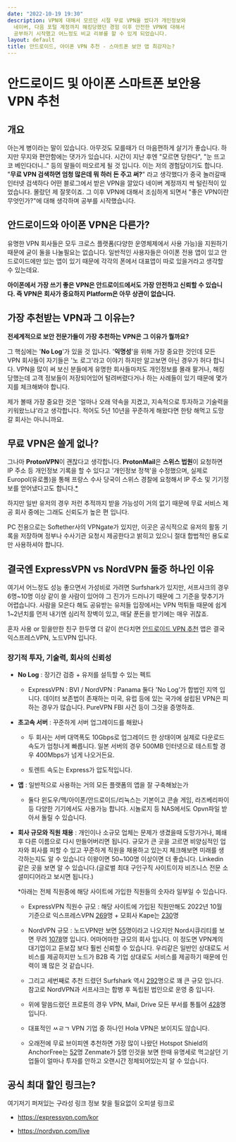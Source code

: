 ```yaml
---
date: "2022-10-19 19:30"
description: VPN에 대해서 모르던 시절 무료 VPN을 썼다가 개인정보와
  네이버, 다음 포털 계정까지 해킹당했던 경험 이후 안전한 VPN에 대해서
  공부하기 시작했고 어느정도 비교 리뷰를 할 수 있게 되었습니다.
layout: default
title: 안드로이드, 아이폰 VPN 추천 - 스마트폰 보안 앱 최강자는?
---
```


# 안드로이드 및 아이폰 스마트폰 보안용 VPN 추천

## 개요

아는게 병이라는 말이 있습니다. 아무것도 모를때가 더 마음편하게 살기가
좋습니다. 하지만 무지와 편안함에는 댓가가 있습니다. 시간이 지난 후엔 "모르면 당한다", "눈
뜨고 코 베인다더니.." 등의 말들이 떠오르게 될 것 입니다. 이는 저의 경험담이기도 합니다.
"**무료 VPN 검색하면 엄청 많은데 뭐 하러 돈 주고 써?**" 라고 생각했다가
중국 놀러갈때 인터넷 검색하다 어떤 블로그에서 받은 VPN을 깔았다 네이버
계정까지 싹 털린적이 있었습니다. 몰랐던 제 잘못이죠. 그 이후 VPN에
대해서 조심하게 되면서 "좋은 VPN이란 무엇인가?"에 대해 생각하며 공부를
시작했습니다.

## 안드로이드와 아이폰 VPN은 다른가?

유명한 VPN 회사들은 모두 크로스 플랫폼(다양한 운영체제에서 사용 가능)을
지원하기 때문에 굳이 둘을 나눌필요는 없습니다. 일반적인 사용자들은
아이폰 전용 앱이 있고 안드로이드에만 있는 앱이 있기 때문에 각각의 폰에서
대표앱이 따로 있을거라고 생각할 수 있는데요.

**아이폰에서 가장 쓰기 좋은 VPN은 안드로이드에서도 가장 안전하고 신뢰할
수 있습니다. 즉 VPN은 회사가 중요하지 Platform은 아무 상관이 없습니다.**

## 가장 추천받는 VPN과 그 이유는?

**전세계적으로 보안 전문가들이 가장 추천하는 VPN은 그 이유가 뭘까요?**

그 핵심에는 '**No Log**'가 있을 것 입니다. '**익명성**'을 위해 가장
중요한 것인데 모든 VPN 회사들이 자기들은 '노 로그'라고 이야기 하지만
알고보면 아닌 경우가 허다 합니다. VPN을 많이 써 보신 분들에게 유명한
회사들마저도 개인정보를 몰래 팔거나, 해킹 당했는데 고객 정보들이
저장되어있어 털려버렸다거나 하는 사례들이 있기 때문에 몇가지를
체크해봐야 합니다.

제가 볼때 가장 중요한 것은 '얼마나 오래 약속을 지켰고, 지속적으로
투자하고 기술력을 키워왔느냐'라고 생각합니다. 적어도 5년 10년을 꾸준하게
해왔다면 한탕 해먹고 도망갈 회사는 아니니까요.

## 무료 VPN은 쓸게 없나?

그나마 **ProtonVPN**이 괜찮다고 생각합니다. **ProtonMail**은 **스위스
법원**이 요청하면 IP 주소 등 개인정보 기록을 할 수 있다고 '개인정보
정책'을 수정했으며, 실제로 Europol(유로폴)을 통해 프랑스 수사 당국이
스위스 경찰에 요청해서 IP 주소 및 기기정보를 얻어냈다고도
합니다.[\*](https://pbs.twimg.com/media/E-SsEeIXsAg-URV?format=jpg)

하지만 일반 유저의 경우 저런 추적까지 받을 가능성이 거의 없기 때문에
무료 서비스 제공 회사 중에는 그래도 신뢰도가 높은 편 입니다.

PC 전용으로는 Softether사의 VPNgate가 있지만, 이곳은 공식적으로 유저의
활동 기록을 저장하며 정부나 수사기관 요청시 제공한다고 밝히고 있으니
절대 합법적인 용도로만 사용하셔야 합니다.

## 결국엔 ExpressVPN vs NordVPN 둘중 하나인 이유

여기서 어느정도 성능 좋으면서 가성비로 가려면 Surfshark가 있지만,
서프샤크의 경우 6명\~10명 이상 같이 쓸 사람이 있어야 그 진가가 드러나기
때문에 그 기준을 맞추기가 어렵습니다. 사람을 모은다 해도 공유받는 유저들
입장에서는 VPN 먹튀들 때문에 쉽게 1\~2년치를 먼저 내기엔 심리적 장벽이
있고, 매달 푼돈을 받기에는 매우 귀찮죠.

혼자 사용 or 믿을만한 친구 한두명 더 같이 쓴다치면 [안드로이드 VPN
추천](https://bit.ly/3TfIOWF) 앱은 결국 익스프레스VPN, 노드VPN 입니다.

### 장기적 투자, 기술력, 회사의 신뢰성

-   **No Log** : 장기간 검증 + 유저를 설득할 수 있는 펙트

    -   ExpressVPN : BVI / NordVPN : Panama 둘다 'No Log'가 합법인 지역
        입니다. 데이터 보존법이 존재하는 미국, 유럽 등에 있는 국가에
        설립된 VPN은 피하는 경우가 많습니다. PureVPN FBI 사건 등이
        그것을 증명하죠.

-   **초고속 서버** : 꾸준하게 서버 업그레이드를 해왔나

    -   두 회사는 서버 대역폭도 10Gbps로 업그레이드 한 상태이며 실제로
        다운로드 속도가 엄청나게 빠릅니다. 일본 서버의 경우 500MB
        인터넷으로 테스트할 경우 400Mbps가 넘게 나오거든요.

    -   토렌트 속도는 Express가 압도적입니다.

-   **앱** : 일반적으로 사용하는 거의 모든 플랫폼의 앱을 잘 구축해놨는가

    -   둘다 윈도우/맥/아이폰/안드로이드/리눅스는 기본이고 콘솔 게임,
        라즈베리파이 등 다양한 기기에서도 사용가능 합니다. 시놀로지 등
        NAS에서도 Opvn파일 받아서 돌릴 수 있습니다.

-   **회사 규모와 직원 채용** : 개인이나 소규모 업체는 문제가 생겼을때
    도망가거나, 폐쇄 후 다른 이름으로 다시 만들어버리면 됩니다. 규모가
    큰 곳을 고르면 비양심적인 업자와 회사를 피할 수 있고 꾸준하게 직원을
    채용하고 있는지 체크해보면 미래를 생각하는지도 알 수 있습니다
    이왕이면 50\~100명 이상이면 더 좋습니다. Linkedin 같은 곳을 보면 알
    수 있습니다.(글로벌 최대 구인구직 사이트이자 비즈니스 전문
    소셜미디어라고 보시면 됩니다.)

    \*아래는 전체 직원중에 해당 사이트에 가입한 직원들의 숫자라 일부일
    수 있습니다.

    -   ExpressVPN 직원수 규모 : 해당 사이트에 가입된 직원만해도 2022년
        10월 기준으로 익스프레스VPN
        [269](https://www.linkedin.com/company/expressvpn/)명 + 모회사
        Kape는
        [230](https://www.linkedin.com/company/kape-technologies/)명

    -   NordVPN 규모 : 노드VPN만 보면
        [55](https://www.linkedin.com/company/nord-vpn/)명이라고
        나오지만 Nord시큐리티를 보면 무려
        [1078](https://www.linkedin.com/company/nordsecurity/)명 입니다.
        어마어마한 규모의 회사 입니다. 이 정도면 VPN계의 대기업이고
        듣보잡 보다 훨씬 신뢰할 수 있습니다. 우리같은 일반인 상대로도
        서비스를 제공하지만 노드가 B2B 즉 기업 상대로도 서비스를
        제공하기 때문에 인력이 꽤 많은 것 같습니다.

    -   그리고 세번째로 추천 드렸던 Surfshark 역시
        [292](https://www.linkedin.com/company/surfshark/)명으로 꽤 큰
        규모 입니다. 참고로 NordVPN과 서프샤크는 합병 후 독립된 법인으로
        운영 중 입니다.

    -   위에 말씀드렸던 프로톤의 경우 VPN, Mail, Drive 모든 부서를
        통틀어 [428](https://www.linkedin.com/company/protonprivacy/)명
        입니다.

    -   대표적인 ㅆㄹㄱ VPN 기업 중 하나인 Hola VPN은 보이지도 않습니다.

    -   오래전에 무료 브이피엔 추천하면 가장 많이 나왔던 Hotspot
        Shield의 AnchorFree는
        [52](https://www.linkedin.com/company/anchorfree/)명 Zenmate가
        [5](https://www.linkedin.com/company/zenguard-gmbh/)명 인것을
        보면 한때 유명세로 먹고살던 기업들이 얼마나 투자를 안하고
        오랜시간 정체되어있는지 알 수 있습니다.

## 공식 최대 할인 링크는?

여기저기 퍼져있는 구라성 링크 정보 찾을 필요없이 오피셜 링크로

-   <https://expressvpn.com/kor>

-   <https://nordvpn.com/live>
